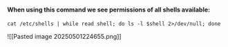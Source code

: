 

#### When using this command we see permissions of all shells available:

	cat /etc/shells | while read shell; do ls -l $shell 2>/dev/null; done

![[Pasted image 20250501224655.png]]


